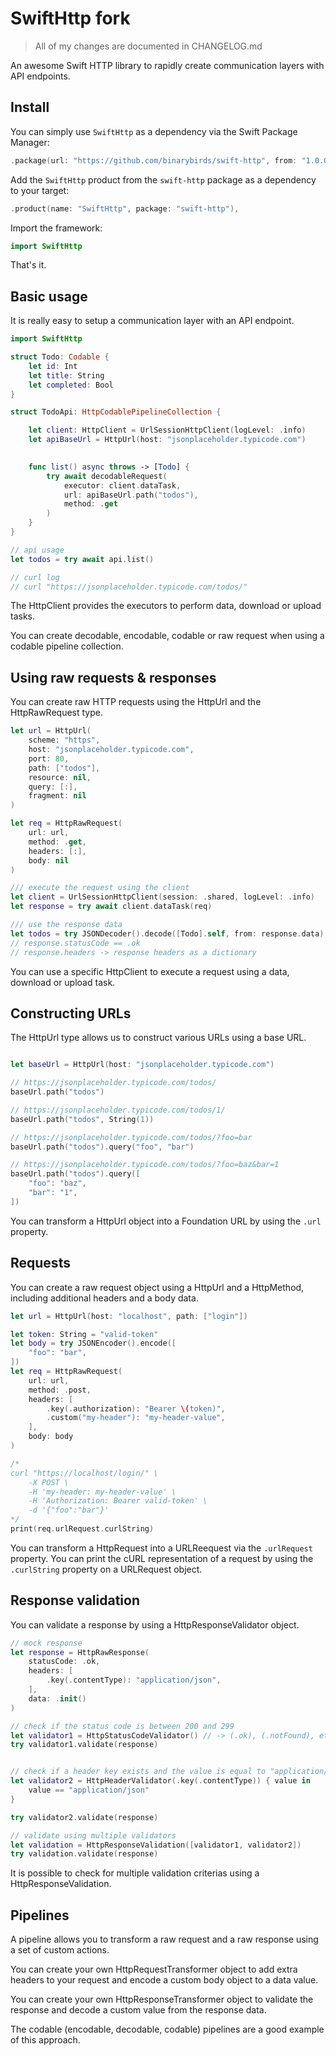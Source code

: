 # SwiftHttp fork

> All of my changes are documented in CHANGELOG.md

An awesome Swift HTTP library to rapidly create communication layers with API endpoints. 

## Install

You can simply use `SwiftHttp` as a dependency via the Swift Package Manager:

```swift
.package(url: "https://github.com/binarybirds/swift-http", from: "1.0.0"),
```

Add the `SwiftHttp` product from the `swift-http` package as a dependency to your target:

```swift
.product(name: "SwiftHttp", package: "swift-http"),
```

Import the framework:

```swift
import SwiftHttp
```

That's it.


## Basic usage

It is really easy to setup a communication layer with an API endpoint.

```swift
import SwiftHttp

struct Todo: Codable {
    let id: Int
    let title: String
    let completed: Bool
}

struct TodoApi: HttpCodablePipelineCollection {

    let client: HttpClient = UrlSessionHttpClient(logLevel: .info)
    let apiBaseUrl = HttpUrl(host: "jsonplaceholder.typicode.com")

    
    func list() async throws -> [Todo] {
        try await decodableRequest(
            executor: client.dataTask,
            url: apiBaseUrl.path("todos"),
            method: .get
        )
    }    
}

// api usage
let todos = try await api.list()

// curl log
// curl "https://jsonplaceholder.typicode.com/todos/"

```

The HttpClient provides the executors to perform data, download or upload tasks.

You can create decodable, encodable, codable or raw request when using a codable pipeline collection.


## Using raw requests & responses

You can create raw HTTP requests using the HttpUrl and the HttpRawRequest type.   

```swift
let url = HttpUrl(
    scheme: "https",
    host: "jsonplaceholder.typicode.com",
    port: 80,
    path: ["todos"],
    resource: nil,
    query: [:],
    fragment: nil
)

let req = HttpRawRequest(
    url: url, 
    method: .get, 
    headers: [:], 
    body: nil
)

/// execute the request using the client
let client = UrlSessionHttpClient(session: .shared, logLevel: .info)
let response = try await client.dataTask(req)

/// use the response data
let todos = try JSONDecoder().decode([Todo].self, from: response.data)
// response.statusCode == .ok
// response.headers -> response headers as a dictionary
``` 

You can use a specific HttpClient to execute a request using a data, download or upload task.


## Constructing URLs

The HttpUrl type allows us to construct various URLs using a base URL. 

```swift

let baseUrl = HttpUrl(host: "jsonplaceholder.typicode.com")

// https://jsonplaceholder.typicode.com/todos/
baseUrl.path("todos")               

// https://jsonplaceholder.typicode.com/todos/1/
baseUrl.path("todos", String(1))    

// https://jsonplaceholder.typicode.com/todos/?foo=bar
baseUrl.path("todos").query("foo", "bar")

// https://jsonplaceholder.typicode.com/todos/?foo=baz&bar=1
baseUrl.path("todos").query([
    "foo": "baz",
    "bar": "1",
])
```

You can transform a HttpUrl object into a Foundation URL by using the `.url` property.

## Requests

You can create a raw request object using a HttpUrl and a HttpMethod, including additional headers and a body data.

```swift
let url = HttpUrl(host: "localhost", path: ["login"])

let token: String = "valid-token"
let body = try JSONEncoder().encode([
    "foo": "bar",
])
let req = HttpRawRequest(
    url: url,
    method: .post,
    headers: [
        .key(.authorization): "Bearer \(token)",
        .custom("my-header"): "my-header-value",
    ],
    body: body
)

/*
curl "https://localhost/login/" \
    -X POST \
    -H 'my-header: my-header-value' \
    -H 'Authorization: Bearer valid-token' \
    -d '{"foo":"bar"}'
*/
print(req.urlRequest.curlString) 
```

You can transform a HttpRequest into a URLReequest via the `.urlRequest` property.
You can print the cURL representation of a request by using the `.curlString` property on a URLRequest object.


## Response validation

You can validate a response by using a HttpResponseValidator object.

```swift
// mock response
let response = HttpRawResponse(
    statusCode: .ok,
    headers: [
        .key(.contentType): "application/json",
    ],
    data: .init()
)

// check if the status code is between 200 and 299               
let validator1 = HttpStatusCodeValidator() // -> (.ok), (.notFound), etc.
try validator1.validate(response)


// check if a header key exists and the value is equal to "application/json"
let validator2 = HttpHeaderValidator(.key(.contentType)) { value in
    value == "application/json"
}

try validator2.validate(response)

// validate using multiple validators
let validation = HttpResponseValidation([validator1, validator2])
try validation.validate(response)
```

It is possible to check for multiple validation criterias using a HttpResponseValidation. 


## Pipelines

A pipeline allows you to transform a raw request and a raw response using a set of custom actions. 

You can create your own HttpRequestTransformer object to add extra headers to your request and encode a custom body object to a data value.

You can create your own HttpResponseTransformer object to validate the response and decode a custom value from the response data.

The codable (encodable, decodable, codable) pipelines are a good example of this approach.
